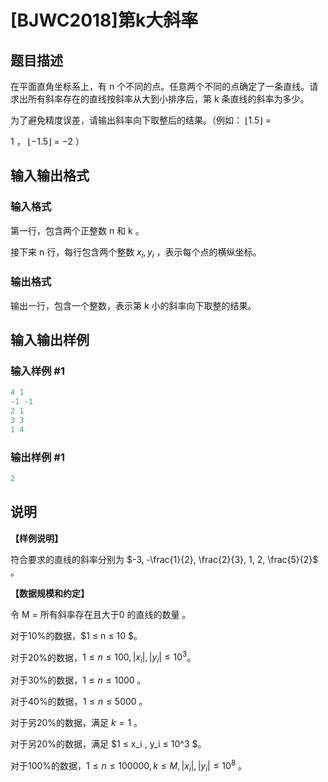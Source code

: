 # [BJWC2018]第k大斜率

## 题目描述

在平面直角坐标系上，有 n 个不同的点。任意两个不同的点确定了一条直线。请求出所有斜率存在的直线按斜率从大到小排序后，第 k 条直线的斜率为多少。

为了避免精度误差，请输出斜率向下取整后的结果。（例如： ⌊1.5⌋ =

1 ， ⌊−1.5⌋ = −2 ）

## 输入输出格式

### 输入格式

第一行，包含两个正整数 n 和 k 。

接下来 n 行，每行包含两个整数 $x_i , y_i$ ，表示每个点的横纵坐标。

### 输出格式

输出一行，包含一个整数，表示第 k 小的斜率向下取整的结果。

## 输入输出样例

### 输入样例 #1

```cpp
4 1
-1 -1
2 1
3 3
1 4
```


### 输出样例 #1

```cpp
2
```


## 说明

**【样例说明】**

符合要求的直线的斜率分别为 $-3, -\frac{1}{2}, \frac{2}{3}, 1, 2, \frac{5}{2}$ 。

**【数据规模和约定】**

令 M = 所有斜率存在且大于0 的直线的数量 。

对于10%的数据，$1 ≤ n ≤ 10 $。

对于20%的数据，$1 ≤ n ≤ 100 , |x_i|, |y_i| ≤ 10^3$。

对于30%的数据，$1 ≤ n ≤ 1000$ 。

对于40%的数据，$1 ≤ n ≤ 5000$ 。

对于另20%的数据，满足 $k = 1$ 。

对于另20%的数据，满足 $1 ≤ x_i , y_i ≤ 10^3 $。

对于100%的数据，$1 ≤ n ≤ 100000 , k ≤ M , |x_i|, |y_i| ≤ 10^8$ 。

